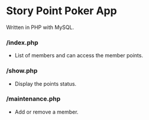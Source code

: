 # Story Point Poker App
Written in PHP with MySQL.

### /index.php
- List of members and can access the member points.

### /show.php
- Display the points status.

### /maintenance.php
- Add or remove a member.
